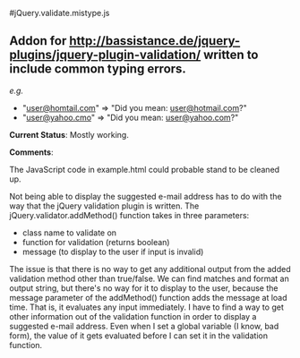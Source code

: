 #jQuery.validate.mistype.js
## Addon for http://bassistance.de/jquery-plugins/jquery-plugin-validation/ written to include common typing errors.

_e.g._

  * "user@homtail.com" => "Did you mean: user@hotmail.com?"
  * "user@yahoo.cmo" => "Did you mean: user@yahoo.com?"

**Current Status**: Mostly working.

**Comments**: 

The JavaScript code in example.html could probable stand to be cleaned up.

Not being able to display the suggested e-mail address has to do with the way that the jQuery validation plugin is written. The jQuery.validator.addMethod() function takes in three parameters:

  * class name to validate on
  * function for validation (returns boolean)  
  * message (to display to the user if input is invalid)
  
The issue is that there is no way to get any additional output from the added validation method other than true/false.  We can find matches and format an output string, but there's no way for it to display to the user, because the message parameter of the addMethod() function adds the message at load time. That is, it evaluates any input immediately. I have to find a way to get other information out of the validation function in order to display a suggested e-mail address. Even when I set a global variable (I know, bad form), the value of it gets evaluated before I can set it in the validation function.